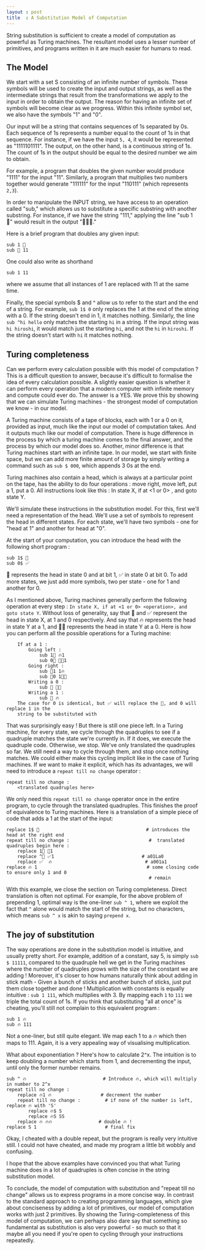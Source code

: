 ```yaml
---
layout : post
title  : A Substitution Model of Computation
---
```

String substitution is sufficient to create a model of computation as powerful as Turing machines. The resultant model uses a lesser number of primitives, and programs written in it are
much easier for humans to read.

## The Model
We start with a set S consisting of an infinite number of symbols. These symbols will be used to create the input and output strings, as well as the intermediate strings that result from the transformations we apply to the input in order to obtain the output. The reason for having an infinite set of symbols will become clear as we progress. Within this infinite symbol set, we also have the symbols "1" and "0". 

Our input will be a string that contains sequences of 1s separated by 0s. Each sequence of 1s represents a number equal to the count of 1s in that sequence. For instance, if we have the input `5, 4`, it would be represented as "1111101111". The output, on the other hand, is a continuous string of 1s. The count of 1s in the output should be equal to the desired number we aim to obtain. 

For example, a program that doubles the given number would produce "1111" for the input "11". Similarly, a program that multiplies two numbers together would generate "111111" for the input "110111" (which represents `2,3`).

In order to manipulate the INPUT string, we have access to an operation called "sub," which allows us to substitute a specific substring with another substring. For instance, if we have the string "111," applying the line "sub 1 💙" would result in the output "💙💙💙." 

Here is a brief program that doubles any given input:
```
sub 1 💙
sub 💙 11
```

One could also write as shorthand
```
sub 1 11
```
where we assume that all instances of 1 are replaced with 11 at the same time. 
 
Finally, the special symbols $\$$ and $\^$ allow us to refer to the start and the end of a string. For example, `sub 1$ 0` only replaces the 1 at the end of the string with a 0. If the string doesn't end in 1, it matches nothing. Similarly, the line `sub ^hi hello` only matches the starting `hi` in a string. If the input string was `hi hiroshi`, it would match just the starting `hi`, and not the `hi` in `hiroshi`. If the string doesn't start with `hi` it matches nothing. 

## Turing completeness
Can we perform every calculation possible with this model of computation ? This is a difficult question to answer, because it's difficult to formalise the idea of every calculation possible. A slightly easier question is whether it can perform every operation that a modern computer with infinite memory and compute could ever do. The answer is a YES. We prove this by showing that we can simulate Turing machines - the strongest model of computation we know - in our model.

A Turing machine consists of a tape of blocks, each with 1 or a 0 on it, provided as input, much like the input our model of computation takes. And it outputs much like our model of computation. There is huge difference in the process by which a turing machine comes to the final answer, and the process by which our model does so. Another, minor difference is that Turing machines start with an infinite tape. In our model, we start with finite space, but we can add more finite amount of storage by simply writing a command such as `sub $ 000`, which appends 3 0s at the end. 

Turing machines also contain a head, which is always at a particular point on the tape, has the ability to do four operations : move right, move left, put a 1, put a 0. All instructions look like this : 
In state X, if at <1 or 0> <operation>, and goto state Y. 

We'll simulate these instructions in the substitution model. For this, first we'll need a representation of the head. We'll use a set of symbols to represent the head in different states. For each state, we'll have two symbols - one for "head at 1" and another for head at "0". 

At the start of your computation, you can introduce the head with the following short program :
```
sub 1$ 💙
sub 0$ ✅
```
💙 represents the head in state 0 and at bit 1, ✅ in state 0 at bit 0. To add more states, we just add more symbols, two per state - one for 1 and another for 0.

As I mentioned above, Turing machines generally perform the following operation at every step : 
`In state X, if at <1 or 0> <operation>, and goto state Y`. Without loss of generality, say that 💙 and ✅ represent the head in state X, at 1 and 0 respectively. And say that 🔥 represents the head in state Y at a 1, and 🏳️‍🌈 represents the head in state Y at a 0. 
Here is how you can perform all the possible operations for a Turing machine: 
```
    If at a 1 : 
        Going left : 
            sub 1💙 🔥1
            sub 0💙 🏳️‍🌈1
        Going right :
            sub 💙1 1🔥
            sub 💙0 1🏳️‍🌈
        Writing a 0 : 
            sub 💙 🏳️‍🌈
        Writing a 1 :
            sub 💙 🔥
    The case for 0 is identical, but ✅ will replace the 💙, and 0 will replace 1 in the
    string to be substituted with
```

That was surprisingly easy ! But there is still one piece left. In a Turing machine, for every state, we cycle through the quadruples to see if a quadruple matches the state we're currently in. If it does, we execute the quadruple code. Otherwise, we stop. We've only translated the quadruples so far. We still need a way to cycle through them, and stop once nothing matches. We could either make this cycling implicit like in the case of Turing machines. If we want to make it explicit, which has its advantages, we will need to introduce a `repeat till no change` operator : 
```
repeat till no change : 
    <translated quadruples here>
```
We only need this `repeat till no change` operator once in the entire program, to cycle through the translated quadruples. This finishes the proof of equivalence to Turing machines. Here is a translation of a simple piece of code that adds a 1 at the start of the input:
```
replace 1$ 💙                                       # introduces the head at the right end
repeat till no change :                             #  translated quadruples begin here :
    replace 1💙 💙1
    replace ^💙 ✅1                                # a01La0
    replace ✅  🔥                                  # a001a1
replace 🔥 1                                        # some closing code to ensure only 1 and 0
                                                    # remain
```
With this example, we close the section on Turing completeness. Direct translation is often not optimal. For example, for the above problem of prepending 1, optimal way is the one-liner `sub ^ 1`, where we exploit the fact that `^` alone would match the start of the string, but no characters, which means `sub ^ x` is akin to saying `prepend x`.

## The joy of substitution

The way operations are done in the substitution model is intuitive, and usually pretty short. For example, addition of a constant, say 5, is simply `sub $ 11111`, compared to the quadruple hell we get in the Turing machines where the number of quadruples grows with the size of the constant we are adding ! Moreover, it's closer to how humans naturally think about adding in stick math - Given a bunch of sticks and another bunch of sticks, just put them close together and done !
Multiplication with constants is equally intuitive : 
`sub 1 111`, which multiplies with 3. By mapping each `1` to `111` we triple the total count of 1s. If you think that substituting "all at once" is cheating, you'll still not complain to this equivalent program : 
```
sub 1 🔥
sub 🔥 111
```
Not a one-liner, but still quite elegant. We map each 1 to a 🔥 which then maps to 111. Again, it is a very appealing way of visualising multiplication. 

What about exponentiation ? Here's how to calculate 2^x. The intuition is to keep doubling a number which starts from 1, and decrementing the input, until only the former number remains. 
```
sub ^ 🔥                            # Introduce 🔥, which will multiply in number to 2^x
repeat till no change : 
    replace 🔥1 🔥                  # decrement the number
    repeat till no change :         # if none of the number is left, replace 🔥 with 'S'
        replace 🔥$ S
        replace 🔥S SS
    replace 🔥 🔥🔥                 # double 🔥 !
replace S 1                         # final fix
```
Okay, I cheated with a double repeat, but the program is really very intuitive still. I could not have cheated, and made my program a little bit wobbly and confusing.

I hope that the above examples have convinced you that what Turing machine does in a lot of quadruples is often concise in the string substitution model. 

To conclude, the model of computation with substitution and "repeat till no change" allows us to
express programs in a more concise way. In contrast to the standard approach to creating programming languages, which give about conciseness by adding a lot of primitives, our model of computation works with just 2 primitives. By showing the Turing-completeness of this model of computation, we can perhaps also dare say that something so fundamental as substitution is also very powerful - so much so that it maybe all you need if you're open to cycling through your instructions repeatedly. 